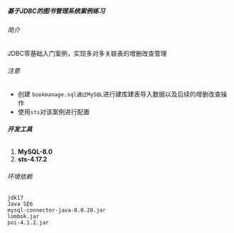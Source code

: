 ##### 基于JDBC的图书管理系统案例练习

###### 简介

JDBC零基础入门案例，实现多对多关联表的增删改查管理

###### 注意

* 创建 `bookmanage.sql通过MySQL`进行建库建表导入数据以及后续的增删改查操作
* 使用`sts`对该案例进行配置

###### **开发工具**

1. **MySQL-8.0**
2. **sts-4.17.2**

###### 环境依赖

```
jdk17
Java SE6
mysql-connector-java-8.0.28.jar
lombok.jar
poi-4.1.2.jar
```
